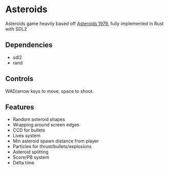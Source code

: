 # Asteroids

Asteroids game heavily based off [Asteroids 1979](https://en.wikipedia.org/wiki/Asteroids_(video_game)), fully implemented in Rust with SDL2

## Dependencies

- sdl2
- rand

## Controls
WAD/arrow keys to move, space to shoot.

## Features

- Random asteroid shapes
- Wrapping around screen edges
- CCD for bullets
- Lives system
- Min asteroid spawn distance from player
- Particles for thrust/bullets/explosions
- Asteroid splitting
- Score/PB system
- Delta time
